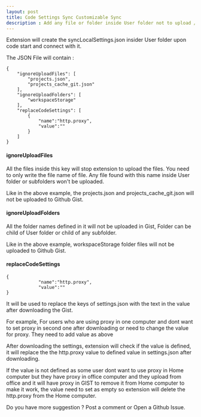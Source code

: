 ```yaml
---
layout: post
title: Code Settings Sync Customizable Sync
description : Add any file or folder inside User folder not to upload / download
---
```


Extension will create the syncLocalSettings.json insider User folder upon code start and connect with it.

The JSON File will contain :

```
{
    "ignoreUploadFiles": [
        "projects.json",
        "projects_cache_git.json"
    ],
    "ignoreUploadFolders": [
        "workspaceStorage"
    ],
    "replaceCodeSettings": [
        {
            "name":"http.proxy",
            "value":""
        }
    ]
}
```

#### ignoreUploadFiles

All the files inside this key will stop extension to upload the files. You need to only write the file name of file. Any file found with this name inside User folder or subfolders won't be uploaded.

Like in the above example, the projects.json and projects_cache_git.json will not be uploaded to Github Gist.


#### ignoreUploadFolders

All the folder names defined in it will not be uploaded in Gist, Folder can be child of User folder or child of any subfolder.

Like in the above example, workspaceStorage folder files will not be uploaded to Github Gist.


#### replaceCodeSettings

```
{
            "name":"http.proxy",
            "value":""
}
```

It will be used to replace the keys of settings.json with the text in the value after downloading the Gist.

For example, For users who are using proxy in one computer and dont want to set proxy in second one after downloading or need to change the value for proxy.
They need to add value as above

After downloading the settings, extension will check if the value is defined, it will replace the the http.proxy value to defined value in settings.json after downloading.

If the value is not defined as some user dont want to use proxy in Home computer but they have proxy in office computer and they upload from office and it will have proxy in GIST to remove it from Home computer to make it work, the value need to set as empty so extension will delete the http.proxy from the Home computer.


Do you have more suggestion ? Post a comment or Open a Github Issue.